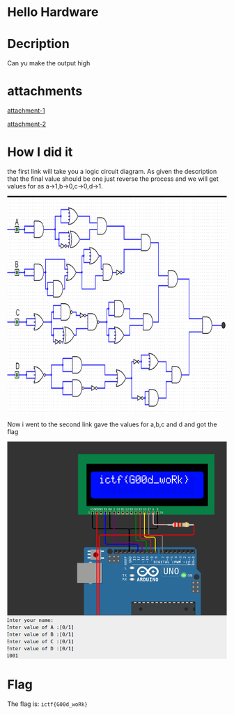# Hello Hardware

# Decription
Can yu make the output high

# attachments

[attachment-1](https://traboda-arena-36.s3.amazonaws.com/files/attachments/pic-selected-220620-0538-26_6b5d9f3b-879a-4947-b07c-7f482a023fe9.png?X-Amz-Algorithm=AWS4-HMAC-SHA256&X-Amz-Credential=AKIA6GUFVMV6HO3NYL6Z%2F20220702%2Fap-south-1%2Fs3%2Faws4_request&X-Amz-Date=20220702T095526Z&X-Amz-Expires=3600&X-Amz-SignedHeaders=host&X-Amz-Signature=a8d21cebd261aa56a57bd2b495723a0f28b67817e043476f9b9598e449f4bfb3)

[attachment-2](https://wokwi.com/projects/334568130647949906)

# How I did it

the first link will take you a logic circuit diagram. As given the description that the final value should  be one just reverse the process and we will get values for as a->1,b->0,c->0,d->1. 

<img src="/picture/hello-1.png" style="height: 500px; width:750px;"/>

Now i went to the second link gave the values for a,b,c and d and got the flag

<img src="/picture/hello-2.png" style="height: 500px; width:750px;"/>

# Flag 
The flag is: ```ictf{G00d_woRk}```
 
